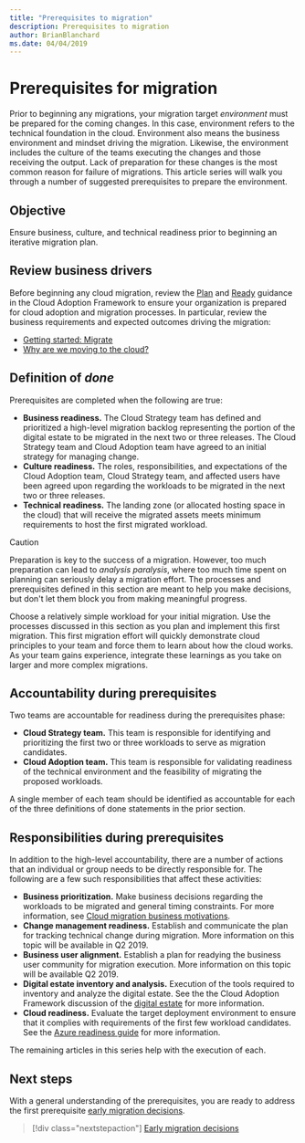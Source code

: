 ```yaml
---
title: "Prerequisites to migration"
description: Prerequisites to migration
author: BrianBlanchard
ms.date: 04/04/2019
---
```


# Prerequisites for migration

Prior to beginning any migrations, your migration target *environment* must be prepared for the coming changes. In this case, environment refers to the technical foundation in the cloud. Environment also means the business environment and mindset driving the migration. Likewise, the environment includes the culture of the teams executing the changes and those receiving the output. Lack of preparation for these changes is the most common reason for failure of migrations. This article series will walk you through a number of suggested prerequisites to prepare the environment.

## Objective

Ensure business, culture, and technical readiness prior to beginning an iterative migration plan.

## Review business drivers

Before beginning any cloud migration, review the [Plan](../../../business-strategy/index.md) and [Ready](../../../ready/index.md) guidance in the Cloud Adoption Framework to ensure your organization is prepared for cloud adoption and migration processes. In particular, review the business requirements and expected outcomes driving the migration:

- [Getting started: Migrate](../../../getting-started/migrate.md)
- [Why are we moving to the cloud?](../../../business-strategy/motivations-why-are-we-moving-to-the-cloud.md)

## Definition of *done*

Prerequisites are completed when the following are true:

- **Business readiness.** The Cloud Strategy team has defined and prioritized a high-level migration backlog representing the portion of the digital estate to be migrated in the next two or three releases. The Cloud Strategy team and Cloud Adoption team have agreed to an initial strategy for managing change.
- **Culture readiness.** The roles, responsibilities, and expectations of the Cloud Adoption team, Cloud Strategy team, and affected users have been agreed upon regarding the workloads to be migrated in the next two or three releases.
- **Technical readiness.** The landing zone (or allocated hosting space in the cloud) that will receive the migrated assets meets minimum requirements to host the first migrated workload.

> [!CAUTION]
> Preparation is key to the success of a migration. However, too much preparation can lead to *analysis paralysis*, where too much time spent on planning can seriously delay a migration effort. The processes and prerequisites defined in this section are meant to help you make decisions, but don't let them block you from making meaningful progress.
>
> Choose a relatively simple workload for your initial migration. Use the processes discussed in this section as you plan and implement this first migration. This first migration effort will quickly demonstrate cloud principles to your team and force them to learn about how the cloud works. As your team gains experience, integrate these learnings as you take on larger and more complex migrations.

## Accountability during prerequisites

Two teams are accountable for readiness during the prerequisites phase:

- **Cloud Strategy team.** This team is responsible for identifying and prioritizing the first two or three workloads to serve as migration candidates.
- **Cloud Adoption team.** This team is responsible for validating readiness of the technical environment and the feasibility of migrating the proposed workloads.

A single member of each team should be identified as accountable for each of the three definitions of done statements in the prior section.

## Responsibilities during prerequisites

In addition to the high-level accountability, there are a number of actions that an individual or group needs to be directly responsible for. The following are a few such responsibilities that affect these activities:

- **Business prioritization.** Make business decisions regarding the workloads to be migrated and general timing constraints. For more information, see [Cloud migration business motivations](../../../business-strategy/motivations-why-are-we-moving-to-the-cloud.md).
- **Change management readiness.** Establish and communicate the plan for tracking technical change during migration. More information on this topic will be available in Q2 2019.
- **Business user alignment.** Establish a plan for readying the business user community for migration execution. More information on this topic will be available Q2 2019.
- **Digital estate inventory and analysis.** Execution of the tools required to inventory and analyze the digital estate. See the the Cloud Adoption Framework discussion of the [digital estate](../../../digital-estate/index.md) for more information.
- **Cloud readiness.** Evaluate the target deployment environment to ensure that it complies with requirements of the first few workload candidates. See the [Azure readiness guide](../../../ready/azure-readiness-guide/index.md) for more information.

The remaining articles in this series help with the execution of each.

## Next steps

With a general understanding of the prerequisites, you are ready to address the first prerequisite [early migration decisions](./decisions.md).

> [!div class="nextstepaction"]
> [Early migration decisions](./decisions.md)